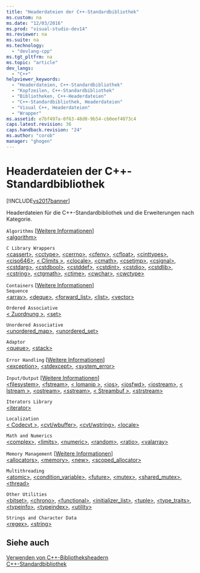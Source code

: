 ```yaml
---
title: "Headerdateien der C++-Standardbibliothek"
ms.custom: na
ms.date: "12/03/2016"
ms.prod: "visual-studio-dev14"
ms.reviewer: na
ms.suite: na
ms.technology: 
  - "devlang-cpp"
ms.tgt_pltfrm: na
ms.topic: "article"
dev_langs: 
  - "C++"
helpviewer_keywords: 
  - "Headerdateien, C++-Standardbibliothek"
  - "Kopfzeilen, C++-Standardbibliothek"
  - "Bibliotheken, C++-Headerdateien"
  - "C++-Standardbibliothek, Headerdateien"
  - "Visual C++, Headerdateien"
  - "Wrapper"
ms.assetid: e7bf497a-0f63-48d0-9b54-cb0eef4073c4
caps.latest.revision: 36
caps.handback.revision: "24"
ms.author: "corob"
manager: "ghogen"
---
```

# Headerdateien der C++-Standardbibliothek
[!INCLUDE[vs2017banner](../assembler/inline/includes/vs2017banner.md)]

Headerdateien für die C\+\+\-Standardbibliothek und die Erweiterungen nach Kategorie.  
  
 `Algorithms` \[[Weitere Informationen](../cpp/algorithms-modern-cpp.md)\]  
 [\<algorithm\>](../standard-library/algorithm.md)  
  
 `C Library Wrappers`  
 [\<cassert\>](../standard-library/cassert.md), [\<cctype\>](../standard-library/cctype.md), [\<cerrno\>](../standard-library/cerrno.md), [\<cfenv\>](../standard-library/cfenv.md), [\<cfloat\>](../standard-library/cfloat.md), [\<cinttypes\>](../standard-library/cinttypes.md), [\<ciso646\>](../standard-library/ciso646.md), [\< Climits \>](../standard-library/climits.md), [\<clocale\>](../standard-library/clocale.md), [\<cmath\>](../standard-library/cmath.md), [\<csetjmp\>](../standard-library/csetjmp.md), [\<csignal\>](../standard-library/csignal.md), [\<cstdarg\>](../standard-library/cstdarg.md), [\<cstdbool\>](../standard-library/cstdbool.md), [\<cstddef\>](../standard-library/cstddef.md), [\<cstdint\>](../standard-library/cstdint.md), [\<cstdio\>](../standard-library/cstdio.md), [\<cstdlib\>](../standard-library/cstdlib.md), [\<cstring\>](../standard-library/cstring.md), [\<ctgmath\>](../standard-library/ctgmath.md), [\<ctime\>](../standard-library/ctime.md), [\<cwchar\>](../standard-library/cwchar.md), [\<cwctype\>](../standard-library/cwctype.md)  
  
 `Containers` \[[Weitere Informationen](../cpp/containers-modern-cpp.md)\]  
 `Sequence`  
 [\<array\>](../standard-library/array.md), [\<deque\>](../standard-library/deque.md), [\<forward\_list\>](../standard-library/forward-list.md), [\<list\>](../standard-library/list.md), [\<vector\>](../standard-library/vector.md)  
  
 `Ordered Associative`  
 [\< Zuordnung \>](../standard-library/map.md), [\<set\>](../standard-library/set.md)  
  
 `Unordered Associative`  
 [\<unordered\_map\>](../standard-library/unordered-map.md), [\<unordered\_set\>](../standard-library/unordered-set.md)  
  
 `Adaptor`  
 [\<queue\>](../standard-library/queue.md), [\<stack\>](../standard-library/stack.md)  
  
 `Error Handling` \[[Weitere Informationen](../cpp/errors-and-exception-handling-modern-cpp.md)\]  
 [\<exception\>](../standard-library/exception.md), [\<stdexcept\>](../standard-library/stdexcept.md), [\<system\_error\>](../standard-library/system-error.md)  
  
 `Input/Output` \[[Weitere Informationen](../cpp/string-and-i-o-formatting-modern-cpp.md)\]  
 [\<filesystem\>](../standard-library/filesystem.md), [\<fstream\>](../standard-library/fstream.md), [\< Iomanip \>](../standard-library/iomanip.md), [\<ios\>](../standard-library/ios.md), [\<iosfwd\>](../standard-library/iosfwd.md), [\<iostream\>](../standard-library/iostream.md), [\< Istream \>](../standard-library/istream.md), [\<ostream\>](../standard-library/ostream.md), [\<sstream\>](../standard-library/sstream.md), [\< Streambuf \>](../standard-library/streambuf.md), [\<strstream\>](../standard-library/strstream.md)  
  
 `Iterators Library`  
 [\<iterator\>](../standard-library/iterator.md)  
  
 `Localization`  
 [\< Codecvt \>](../standard-library/codecvt.md), [\<cvt\/wbuffer\>](../standard-library/cvt-wbuffer.md), [\<cvt\/wstring\>](../standard-library/cvt-wstring.md), [\<locale\>](../standard-library/locale.md)  
  
 `Math and Numerics`  
 [\<complex\>](../standard-library/complex.md), [\<limits\>](../standard-library/limits.md), [\<numeric\>](../standard-library/numeric.md), [\<random\>](../standard-library/random.md), [\<ratio\>](../standard-library/ratio.md), [\<valarray\>](../standard-library/valarray.md)  
  
 `Memory Management` \[[Weitere Informationen](../cpp/smart-pointers-modern-cpp.md)\]  
 [\<allocators\>](../standard-library/allocators-header.md), [\<memory\>](../standard-library/memory.md), [\<new\>](../standard-library/new.md), [\<scoped\_allocator\>](../standard-library/scoped-allocator.md)  
  
 `Multithreading`  
 [\<atomic\>](../standard-library/atomic.md), [\<condition\_variable\>](../standard-library/condition-variable.md), [\<future\>](../standard-library/future.md), [\<mutex\>](../standard-library/mutex.md), [\<shared\_mutex\>](../standard-library/shared-mutex.md), [\<thread\>](../standard-library/thread.md)  
  
 `Other Utilities`  
 [\<bitset\>](../standard-library/bitset.md), [\<chrono\>](../standard-library/chrono.md), [\<functional\>](../standard-library/functional.md), [\<initializer\_list\>](../standard-library/initializer-list.md), [\<tuple\>](../standard-library/tuple.md), [\<type\_traits\>](../standard-library/type-traits.md), [\<typeinfo\>](../standard-library/typeinfo.md), [\<typeindex\>](../standard-library/typeindex.md), [\<utility\>](../standard-library/utility.md)  
  
 `Strings and Character Data`  
 [\<regex\>](../standard-library/regex.md), [\<string\>](../standard-library/string.md)  
  
## Siehe auch  
 [Verwenden von C\+\+\-Bibliotheksheadern](../standard-library/using-cpp-library-headers.md)   
 [C\+\+\-Standardbibliothek](../standard-library/cpp-standard-library-reference.md)